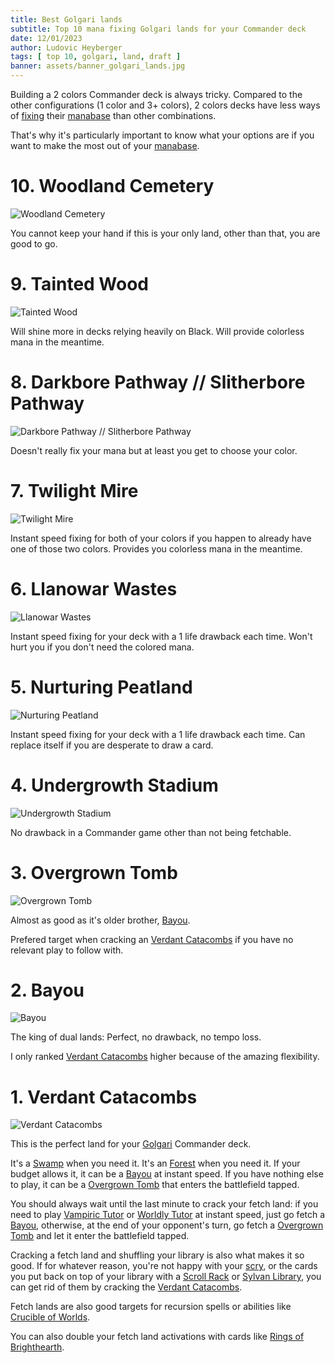 ```yaml
---
title: Best Golgari lands
subtitle: Top 10 mana fixing Golgari lands for your Commander deck
date: 12/01/2023
author: Ludovic Heyberger
tags: [ top 10, golgari, land, draft ]
banner: assets/banner_golgari_lands.jpg
---
```


Building a 2 colors Commander deck is always tricky. Compared to the other configurations (1 color and 3+ colors), 2 colors decks have less ways of [fixing][Mana Fixing] their [manabase][Manabase] than other combinations.

That's why it's particularly important to know what your options are if you want to make the most out of your [manabase][Manabase].


# 10. Woodland Cemetery

![Woodland Cemetery](assets/woodland_cemetery.jpg)

You cannot keep your hand if this is your only land, other than that, you are good to go.


# 9. Tainted Wood

![Tainted Wood](assets/tainted_wood.jpg)

Will shine more in decks relying heavily on Black. Will provide colorless mana in the meantime.


# 8. Darkbore Pathway // Slitherbore Pathway

![Darkbore Pathway // Slitherbore Pathway](assets/darkbore_pathway_slitherbore_pathway.jpg)

Doesn't really fix your mana but at least you get to choose your color.


# 7. Twilight Mire

![Twilight Mire](assets/twilight_mire.jpg)

Instant speed fixing for both of your colors if you happen to already have one of those two colors. Provides you colorless mana in the meantime.


# 6. Llanowar Wastes

![Llanowar Wastes](assets/llanowar_wastes.jpg)

Instant speed fixing for your deck with a 1 life drawback each time. Won't hurt you if you don't need the colored mana.


# 5. Nurturing Peatland

![Nurturing Peatland](assets/nurturing_peatland.jpg)

Instant speed fixing for your deck with a 1 life drawback each time. Can replace itself if you are desperate to draw a card.


# 4. Undergrowth Stadium

![Undergrowth Stadium](assets/undergrowth_stadium.jpg)

No drawback in a Commander game other than not being fetchable.


# 3. Overgrown Tomb

![Overgrown Tomb](assets/overgrown_tomb.jpg)

Almost as good as it's older brother, [Bayou][Bayou].

Prefered target when cracking an [Verdant Catacombs][Verdant Catacombs] if you have no relevant play to follow with.


# 2. Bayou

![Bayou](assets/bayou.jpg)

The king of dual lands: Perfect, no drawback, no tempo loss.

I only ranked [Verdant Catacombs][Verdant Catacombs] higher because of the amazing flexibility.


# 1. Verdant Catacombs

![Verdant Catacombs](assets/verdant_catacombs.jpg)

This is the perfect land for your [Golgari][Golgari] Commander deck.

It's a [Swamp][Swamp] when you need it.
It's an [Forest][Forest] when you need it.
If your budget allows it, it can be a [Bayou][Bayou] at instant speed.
If you have nothing else to play, it can be a [Overgrown Tomb][Overgrown Tomb] that enters the battlefield tapped.

You should always wait until the last minute to crack your fetch land: if you need to play [Vampiric Tutor][Vampiric Tutor] or [Worldly Tutor][Worldly Tutor] at instant speed, just go fetch a [Bayou][Bayou], otherwise, at the end of your opponent's turn, go fetch a [Overgrown Tomb][Overgrown Tomb] and let it enter the battlefield tapped.

Cracking a fetch land and shuffling your library is also what makes it so good. If for whatever reason, you're not happy with your [scry][Scry], or the cards you put back on top of your library with a [Scroll Rack][Scroll Rack] or [Sylvan Library][Sylvan Library], you can get rid of them by cracking the [Verdant Catacombs][Verdant Catacombs].

Fetch lands are also good targets for recursion spells or abilities like [Crucible of Worlds][Crucible of Worlds].

You can also double your fetch land activations with cards like [Rings of Brighthearth][Rings of Brighthearth].


[Bayou]:https://scryfall.com/search?q=!bayou
[Crucible of Worlds]:https://scryfall.com/search?q=!crucible-of-worlds
[Forest]:https://scryfall.com/search?q=!forest
[Golgari]:https://mtg.fandom.com/wiki/Golgari
[Mana Fixing]:https://mtg.fandom.com/wiki/Mana_fixing
[Manabase]:https://mtg.fandom.com/wiki/Mana_base
[Overgrown Tomb]:https://scryfall.com/search?q=!overgrown-tomb
[Rings of Brighthearth]:https://scryfall.com/search?q=!rings-of-brighthearth
[Scroll Rack]:https://scryfall.com/search?q=!scroll-rack
[Scry]:https://mtg.fandom.com/wiki/Scry
[Swamp]:https://scryfall.com/search?q=!swamp
[Sylvan Library]:https://scryfall.com/search?q=!sylvan-library
[Vampiric Tutor]:https://scryfall.com/search?q=!vampiric-tutor
[Verdant Catacombs]:https://scryfall.com/search?q=!verdant-catacombs
[Worldly Tutor]:https://scryfall.com/search?q=!worldly-tutor
